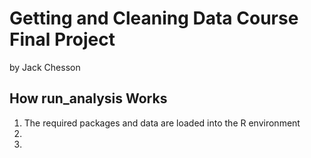 # Getting and Cleaning Data Course Final Project

by Jack Chesson

## How run_analysis Works

1. The required packages and data are loaded into the R environment
2. 
3. 
